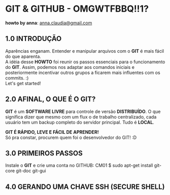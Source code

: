 # GIT & GITHUB - OMGWTFBBQ!!1? <br />
**howto by anna**: <anna.claudia@gmail.com>
## 1.0 INTRODUÇÃO
Aparências enganam. Entender e manipular arquivos com o **GIT** é mais fácil do que aparenta. <br />
A idéia desse **HOWTO** foi reunir os passos essenciais para o funcionamento do **GIT**. Assim, podemos nos adaptar aos comandos iniciais e posteriormente incentivar outros grupos a ficarem mais influentes com os commits. :) <br />
Let's get started!<br />

## 2.0 AFINAL, O QUE É O GIT?
**GIT** é um **SOFTWARE LIVRE** para controle de versão **DISTRIBUÍDO**. O que significa dizer que mesmo com um flux o de trabalho centralizado, cada usuário tem um backup completo do servidor principal. Tudo é **LOCAL**. <br />

**GIT É RÁPIDO, LEVE E FÁCIL DE APRENDER!** <br />
Só pra constar, procurem quem foi o desenvolvedor do GIT! :D <br />

## 3.0 PRIMEIROS PASSOS
Instale o **GIT** e crie uma conta no GITHUB:
    CM01 $ sudo apt-get install git-core git-doc git-gui

## 4.0 GERANDO UMA CHAVE SSH (SECURE SHELL)
 

